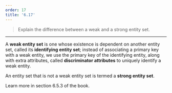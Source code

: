 ```yaml
---
order: 17
title: '6.17'
---
```

> Explain the difference between a weak and a strong entity set. 

--------------------------------

A **weak entity set** is one whose existence is dependent on another entity set, 
called its **identifying entity set**; instead of associating a primary key with a weak 
entity, we use the primary key of the identifying entity, along with extra attributes, 
called **discriminator attributes** to uniquely identify a weak entity. 

An entity set that is not a weak entity set is termed a **strong entity set**. 

Learn more in section 6.5.3 of the book.